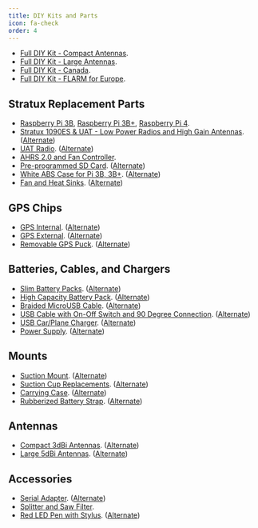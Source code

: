 ```yaml
---
title: DIY Kits and Parts
icon: fa-check
order: 4
---
```

* [Full DIY Kit - Compact Antennas](https://amzn.to/3nWoMRf).
* [Full DIY Kit - Large Antennas](https://amzn.to/3hTeEc8).
* [Full DIY Kit - Canada](https://www.amazon.ca/dp/B01N4LEDD1).
* [Full DIY Kit - FLARM for Europe](https://amzn.to/3hAk0qw).

## Stratux Replacement Parts

* [Raspberry Pi 3B](https://amzn.to/2ZKzAGT), [Raspberry Pi 3B+](https://amzn.to/3bqniKx), [Raspberry Pi 4](https://amzn.to/3nHLNZl).
* [Stratux 1090ES &amp; UAT - Low Power Radios and High Gain Antennas](https://amzn.to/36wQFqv). ([Alternate](https://amzn.to/43tcgwz))
* [UAT Radio](https://amzn.to/3ryTn9Z). ([Alternate](https://amzn.to/3OfhgAK))
* [AHRS 2.0 and Fan Controller](https://amzn.to/39Kemxs).
* [Pre-programmed SD Card](https://amzn.to/2FsorkV). ([Alternate](https://amzn.to/3XWOiJ3))
* [White ABS Case for Pi 3B, 3B+](https://amzn.to/43BvArR). ([Alternate](https://amzn.to/3XToHAK))
* [Fan and Heat Sinks](https://amzn.to/34Q0XDn). ([Alternate](https://amzn.to/46SZevf))

## GPS Chips
* [GPS Internal](https://amzn.to/2N0dhrK). ([Alternate](https://amzn.to/3Qi47Zh))
* [GPS External](https://amzn.to/36vcKps). ([Alternate](https://amzn.to/46RjhKE))
* [Removable GPS Puck](https://amzn.to/3hqjawv).  ([Alternate](https://amzn.to/3Y8BmQl))

## Batteries, Cables, and Chargers
* [Slim Battery Packs](https://amzn.to/44I9Mvo). ([Alternate](https://amzn.to/3Ofy3ni))
* [High Capacity Battery Pack](https://amzn.to/2Js2KHl). ([Alternate](https://amzn.to/46TJtEE))
* [Braided MicroUSB Cable](https://amzn.to/3K3aETE). ([Alternate](https://amzn.to/3JZ27AQ))
* [USB Cable with On-Off Switch and 90 Degree Connection](https://amzn.to/3J0kZxv). ([Alternate](https://amzn.to/44uwF5Z))
* [USB Car/Plane Charger](https://amzn.to/30JuVKk). ([Alternate](https://amzn.to/3rygx4R))
* [Power Supply](https://amzn.to/3Kf75Ke). ([Alternate](https://amzn.to/3Qe220d))

## Mounts
* [Suction Mount](https://amzn.to/37R6Sav). ([Alternate](https://amzn.to/3XXKxmU))
* [Suction Cup Replacements](https://amzn.to/2KHlLpL). ([Alternate](https://amzn.to/43IRh9n))
* [Carrying Case](https://amzn.to/3hBv4DT). ([Alternate](https://amzn.to/3OgGT3Y))
* [Rubberized Battery Strap](https://amzn.to/2WRGDgp). ([Alternate](https://amzn.to/43uE8Rb))

## Antennas
* [Compact 3dBi Antennas](https://amzn.to/3hqwlgI). ([Alternate](https://amzn.to/3pOpTZJ))
* [Large 5dBi Antennas](https://amzn.to/3hsM6UC). ([Alternate](https://amzn.to/3NNxL5q))

## Accessories
* [Serial Adapter](https://amzn.to/3nY3L8S). ([Alternate](https://amzn.to/3DicPij))
* [Splitter and Saw Filter](https://amzn.to/3XSaBzD).
* [Red LED Pen with Stylus](https://amzn.to/3hBv6M1). ([Alternate](https://amzn.to/44txdci))
